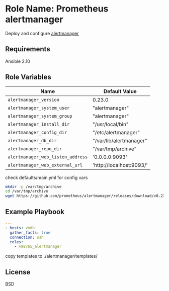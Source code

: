 Role Name: Prometheus alertmanager
=========

Deploy and configure [alertmanager](https://github.com/prometheus/alertmanager)

Requirements
------------

Ansible 2.10

Role Variables
--------------

Name | Default Value
---|---
`alertmanager_version` | 0.23.0
`alertmanager_system_user` | "alertmanager"
`alertmanager_system_group` | "alertmanager"
`alertmanager_install_dir` | "/usr/local/bin"
`alertmanager_config_dir` | "/etc/alertmanager"
`alertmanager_db_dir` | "/var/lib/alertmanager"
`alertmanager_repo_dir` | "/var/tmp/archive"
`alertmanager_web_listen_address` | '0.0.0.0:9093'
`alertmanager_web_external_url` | 'http://localhost:9093/'

check defaults/main.yml for config vars

```sh
mkdir -p /var/tmp/archive
cd /var/tmp/archive
wget https://github.com/prometheus/alertmanager/releases/download/v0.23.0/alertmanager-0.23.0.linux-amd64.tar.gz
```

Example Playbook
----------------

```yaml
---
- hosts: vmdb
  gather_facts: true
  connection: ssh
  roles:
    - v98765_alertmanager

```

copy templates to ./alertmanager/templates/

License
-------

BSD
